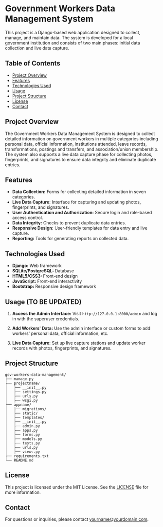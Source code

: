 # Government Workers Data Management System

This project is a Django-based web application designed to collect, manage, and maintain data. The system is developed for a local government institution and consists of two main phases: initial data collection and live data capture.

## Table of Contents

- [Project Overview](#project-overview)
- [Features](#features)
- [Technologies Used](#technologies-used)
- [Usage](#usage)
- [Project Structure](#project-structure)
- [License](#license)
- [Contact](#contact)

## Project Overview

The Government Workers Data Management System is designed to collect detailed information on government workers in multiple categories including personal data, official information, institutions attended, leave records, transformations, postings and transfers, and association/union membership. The system also supports a live data capture phase for collecting photos, fingerprints, and signatures to ensure data integrity and eliminate duplicate entries.

## Features

- **Data Collection:** Forms for collecting detailed information in seven categories.
- **Live Data Capture:** Interface for capturing and updating photos, fingerprints, and signatures.
- **User Authentication and Authorization:** Secure login and role-based access control.
- **Data Integrity:** Checks to prevent duplicate data entries.
- **Responsive Design:** User-friendly templates for data entry and live capture.
- **Reporting:** Tools for generating reports on collected data.

## Technologies Used

- **Django:** Web framework
- **SQLite/PostgreSQL:** Database
- **HTML5/CSS3:** Front-end design
- **JavaScript:** Front-end interactivity
- **Bootstrap:** Responsive design framework

## Usage (TO BE UPDATED)

1. **Access the Admin Interface:**
   Visit `http://127.0.0.1:8000/admin` and log in with the superuser credentials.

2. **Add Workers' Data:**
   Use the admin interface or custom forms to add workers' personal data, official information, etc.

3. **Live Data Capture:**
   Set up live capture stations and update worker records with photos, fingerprints, and signatures.

## Project Structure

```
gov-workers-data-management/
├── manage.py
├── projectname/
│   ├── __init__.py
│   ├── settings.py
│   ├── urls.py
│   ├── wsgi.py
├── appname/
│   ├── migrations/
│   ├── static/
│   ├── templates/
│   ├── __init__.py
│   ├── admin.py
│   ├── apps.py
│   ├── forms.py
│   ├── models.py
│   ├── tests.py
│   ├── urls.py
│   ├── views.py
├── requirements.txt
└── README.md
```

## License

This project is licensed under the MIT License. See the [LICENSE](LICENSE) file for more information.

## Contact

For questions or inquiries, please contact [yourname@yourdomain.com](mailto:yourname@yourdomain.com).
